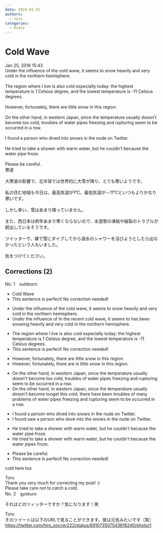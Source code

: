 ```yaml
---
date: 2016-01-25
authors:
  - toru
categories:
  - Diary
---
```


<h1 id="subject_show">Cold Wave</h1>
<div class="date">Jan 25, 2016 15:43</div>
<div id="post"><div id="body_show_ori">
Under the influence of the cold wave, it seems to snow heavily and very cold in the northern hemisphere.<br/><br/>The region where I live is also cold especially today: the highest temperature is 1 Celsius degree, and the lowest temperature is -11 Celsius degrees.<br/><br/>However, fortunately, there are little snow in this region.<br/><br/>On the other hand, in western Japan, since the temperature usually doesn't become too cold, troubles of water pipes freezing and rupturing seem to be occurred in a row.<br/><br/>I found a person who dived into snows in the nude on Twitter.<br/><br/>He tried to take a shower with warm water, but he couldn't because the water pipe froze.<br/><br/>Please be careful.
</div></div>

<!-- more -->

<div id="post_ja"><div id="body_show_mo">
寒波<br/><br/>大寒波の影響で、北半球では世界的に大雪が降り、とても寒いようです。<br/><br/>私の住む地域も今日は、最高気温が1℃、最低気温が－11℃といつもよりかなり寒いです。<br/><br/>しかし幸い、雪はあまり降っていません。<br/><br/>また、西日本は例年あまり寒くならないので、水道管の凍結や破裂のトラブルが続出しているそうです。<br/><br/>ツイッターで、裸で雪にダイブしてから温水のシャワーを浴びようとしたら出なかったという人もいました。<br/><br/>気をつけてください。
</div></div>

## Corrections (2)
<div id="block"><div class="first_name"> No. 1　<span class="just_name">outdoors</span></div><div id="block2">
<ul class="correction_field">
<li class="incorrect">Cold Wave</li>
<li class="corrected perfect">This sentence is perfect! No correction needed!</li>
</ul>
<ul class="correction_field">
<li class="incorrect">Under the influence of the cold wave, it seems to snow heavily and very cold in the northern hemisphere.</li>
<li class="corrected correct">
<span class="sline">Under the influence of</span> <span class="f_blue">In </span>the <span class="f_blue">recent </span>cold wave, it <span class="sline">seems to</span> <span class="f_blue">has been </span>snow<span class="f_blue">ing</span> heavily and very cold in the northern hemisphere.
</li>
</ul>
<ul class="correction_field">
<li class="incorrect">The region where I live is also cold especially today: the highest temperature is 1 Celsius degree, and the lowest temperature is -11 Celsius degrees.</li>
<li class="corrected perfect">This sentence is perfect! No correction needed!</li>
</ul>
<ul class="correction_field">
<li class="incorrect">However, fortunately, there are little snow in this region.</li>
<li class="corrected correct">
However, fortunately, there <span class="sline">are</span> <span class="f_red">is </span>little snow in this region.
</li>
</ul>
<ul class="correction_field">
<li class="incorrect">On the other hand, in western Japan, since the temperature usually doesn't become too cold, troubles of water pipes freezing and rupturing seem to be occurred in a row.</li>
<li class="corrected correct">
On the other hand, in western Japan, since the temperature usually doesn't <span class="sline">become too</span><span class="f_blue">get this </span>cold, <span class="f_blue">there have been </span><span class="sline">troubles of</span> <span class="f_blue">many problems of </span>water pipes freezing and rupturing <span class="sline">seem to be occurred in a row</span>.
</li>
</ul>
<ul class="correction_field">
<li class="incorrect">I found a person who dived into snows in the nude on Twitter.</li>
<li class="corrected correct">
 I <span class="sline">found</span> <span class="f_blue">saw </span>a person who d<span class="f_blue">ove</span> into <span class="f_blue">the </span>snow<span class="sline">s</span> in the nude <span class="f_blue">o</span>n Twitter.
</li>
</ul>
<ul class="correction_field">
<li class="incorrect">He tried to take a shower with warm water, but he couldn't because the water pipe froze.</li>
<li class="corrected correct">
He tried to take a shower with warm water, but he couldn't because the water pipe<span class="f_blue">s</span> froze.
</li>
</ul>
<ul class="correction_field">
<li class="incorrect">Please be careful.</li>
<li class="corrected perfect">This sentence is perfect! No correction needed!</li>
</ul>
<p class="comment_small">
 cold here too
</p>

</div><div class="name"><span class="just_name">Toru</span><br>
Thank you very much for correcting my post! :)<br/>Please take care not to catch a cold.
</div>
</div>
<div id="block"><div class="first_name"> No. 2　<span class="just_name">gyokuro</span></div><div id="block2">
<p class="comment_small">
 それはどのツィッターですか？気になります！笑
</p>

</div><div class="name"><span class="just_name">Toru</span><br>
そのツイートは以下のURLで見ることができます。彼は元気みたいです（笑）<br/><a href="https://twitter.com/hiro_soccer222/status/691073507543818240/photo/1" target="_blank">https://twitter.com/hiro_soccer222/status/691073507543818240/photo/1</a>
</div>
</div>
